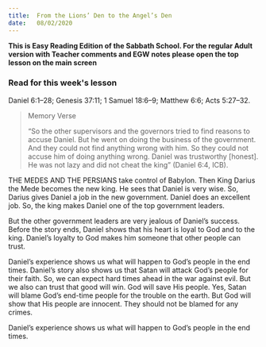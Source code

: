 ```yaml
---
title:  From the Lions’ Den to the Angel’s Den
date:   08/02/2020
---
```


**This is Easy Reading Edition of the Sabbath School. For the regular Adult version with Teacher comments and EGW notes please open the top lesson on the main screen** 

### Read for this week's lesson
Daniel 6:1–28; Genesis 37:11; 1 Samuel 18:6–9; Matthew 6:6; Acts 5:27–32.

> <p>Memory Verse</p>
> “So the other supervisors and the governors tried to find reasons to accuse Daniel. But he went on doing the business of the government. And they could not find anything wrong with him. So they could not accuse him of doing anything wrong. Daniel was trustworthy [honest]. He was not lazy and did not cheat the king” (Daniel 6:4, ICB).

THE MEDES AND THE PERSIANS take control of Babylon. Then King Darius the Mede becomes the new king. He sees that Daniel is very wise. So, Darius gives Daniel a job in the new government. Daniel does an excellent job. So, the king makes Daniel one of the top government leaders.

But the other government leaders are very jealous of Daniel’s success. Before the story ends, Daniel shows that his heart is loyal to God and to the king. Daniel’s loyalty to God makes him someone that other people can trust.

Daniel’s experience shows us what will happen to God’s people in the end times. Daniel’s story also shows us that Satan will attack God’s people for their faith. So, we can expect hard times ahead in the war against evil. But we also can trust that good will win. God will save His people. Yes, Satan will blame God’s end-time people for the trouble on the earth. But God will show that His people are innocent. They should not be blamed for any crimes.

Daniel’s experience shows us what will happen to God’s people in the end times.
